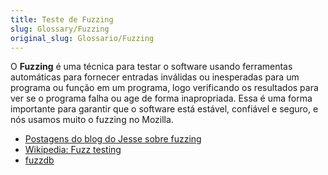 ```yaml
---
title: Teste de Fuzzing
slug: Glossary/Fuzzing
original_slug: Glossario/Fuzzing
---
```

O **Fuzzing** é uma técnica para testar o software usando ferramentas automáticas para fornecer entradas inválidas ou inesperadas para um programa ou função em um programa, logo verificando os resultados para ver se o programa falha ou age de forma inapropriada. Essa é uma forma importante para garantir que o software está estável, confiável e seguro, e nós usamos muito o fuzzing no Mozilla.

- [Postagens do blog do Jesse sobre fuzzing](http://www.squarefree.com/categories/fuzzing/)
- [Wikipedia: Fuzz testing](https://pt.wikipedia.org/wiki/Fuzzing)
- [fuzzdb](http://fuzzdb.googlecode.com)

